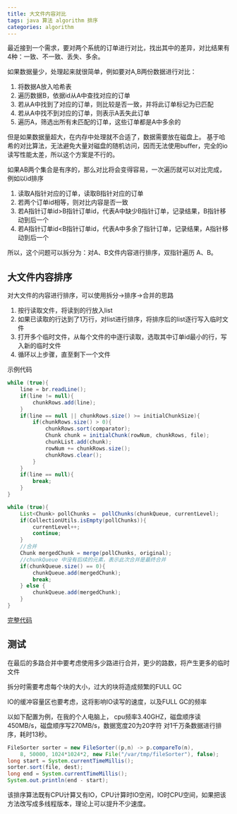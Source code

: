 ```yaml
---
title: 大文件内容对比
tags: java 算法 algorithm 排序
categories: algorithm
---
```


最近接到一个需求，要对两个系统的订单进行对比，找出其中的差异，对比结果有4种：一致、不一致、丢失、多余。

如果数据量少，处理起来就很简单，例如要对A,B两份数据进行对比：
1. 将数据A放入哈希表
2. 遍历数据B，依据id从A中查找对应的订单
3. 若从A中找到了对应的订单，则比较是否一致，并将此订单标记为已匹配
4. 若从A中找不到对应的订单，则表示A丢失此订单
5. 遍历A，筛选出所有未匹配的订单，这些订单都是A中多余的
   
但是如果数据量超大，在内存中处理就不合适了，数据需要放在磁盘上。
基于哈希的对比算法，无法避免大量对磁盘的随机访问，因而无法使用buffer，完全的io读写性能太差，所以这个方案是不行的。

如果AB两个集合是有序的，那么对比将会变得容易，一次遍历就可以对比完成，例如以id排序
1. 读取A指针对应的订单，读取B指针对应的订单
2. 若两个订单id相等，则对比内容是否一致
3. 若A指针订单id>B指针订单id，代表A中缺少B指针订单，记录结果，B指针移动到后一个
4. 若A指针订单id<B指针订单id，代表A中多余了指针订单，记录结果，A指针移动到后一个
   
所以，这个问题可以拆分为：对A、B文件内容进行排序，双指针遍历 A、B。

## 大文件内容排序

对大文件的内容进行排序，可以使用拆分->排序->合并的思路
1. 按行读取文件，将读到的行放入list
2. 如果已读取的行达到了1万行，对list进行排序，将排序后的list逐行写入临时文件
3. 打开多个临时文件，从每个文件的中逐行读取，选取其中订单id最小的行，写入新的临时文件
4. 循环以上步骤，直至剩下一个文件
 
 示例代码
 ~~~java
 while (true){
     line = br.readLine();
     if(line != null){
         chunkRows.add(line);
     }
     if(line == null || chunkRows.size() >= initialChunkSize){
         if(chunkRows.size() > 0){
             chunkRows.sort(comparator);
             Chunk chunk = initialChunk(rowNum, chunkRows, file);
             chunkList.add(chunk);
             rowNum += chunkRows.size();
             chunkRows.clear();
         }
     }
     if(line == null){
         break;
     }
 }
 ~~~ 
 
 ~~~java
 while (true){
     List<Chunk> pollChunks =  pollChunks(chunkQueue, currentLevel);
     if(CollectionUtils.isEmpty(pollChunks)){
         currentLevel++;
         continue;
     }
     //合并
     Chunk mergedChunk = merge(pollChunks, original);
     //chunkQueue 中没有后续的元素，表示此次合并是最终合并
     if(chunkQueue.size() == 0){
         chunkQueue.add(mergedChunk);
         break;
     } else {
         chunkQueue.add(mergedChunk);
     }
 }
 ~~~
 
 [完整代码](完整代码)  
    
[完整代码]:https://github.com/WakelessDragon/architecture/blob/93c189b0cc69f41dc9b030f75c812388e2e20d61/core/src/main/java/com/rainyalley/architecture/core/arithmetic/sort/FileSorter.java


## 测试

在最后的多路合并中要考虑使用多少路进行合并，更少的路数，将产生更多的临时文件

拆分时需要考虑每个块的大小，过大的块将造成频繁的FULL GC

IO的缓冲容量区也要考虑，这将影响IO读写的速度，以及FULL GC的频率

以如下配置为例，在我的个人电脑上， 
cpu频率3.40GHZ，磁盘顺序读450MB/s，磁盘顺序写270MB/s，数据宽度20为20字符
对1千万条数据进行排序，耗时13秒。

~~~java
FileSorter sorter = new FileSorter((p,n) -> p.compareTo(n),
    8, 50000, 1024*1024*2, new File("/var/tmp/fileSorter"), false);
long start = System.currentTimeMillis();
sorter.sort(file, dest);
long end = System.currentTimeMillis();
System.out.println(end - start);
~~~

该排序算法既有CPU计算又有IO，CPU计算时IO空闲，IO时CPU空间，如果把该方法改写成多线程版本，理论上可以提升不少速度。